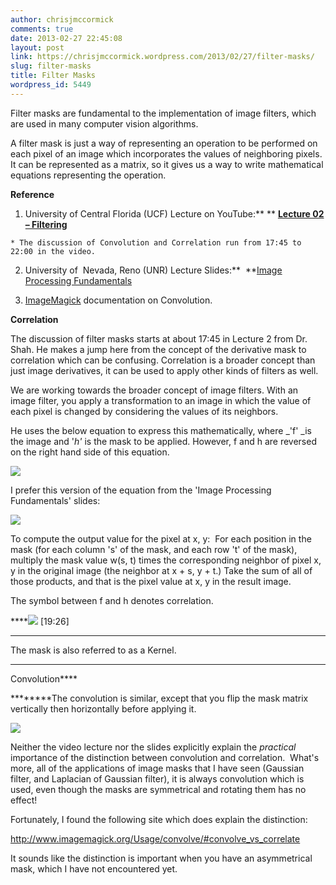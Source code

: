 ```yaml
---
author: chrisjmccormick
comments: true
date: 2013-02-27 22:45:08
layout: post
link: https://chrisjmccormick.wordpress.com/2013/02/27/filter-masks/
slug: filter-masks
title: Filter Masks
wordpress_id: 5449
---
```


Filter masks are fundamental to the implementation of image filters, which are used in many computer vision algorithms.

A filter mask is just a way of representing an operation to be performed on each pixel of an image which incorporates the values of neighboring pixels. It can be represented as a matrix, so it gives us a way to write mathematical equations representing the operation.

**Reference**



	
  1. University of Central Florida (UCF) Lecture on YouTube:** ** **[Lecture 02 – Filtering](http://www.youtube.com/watch?v=1THuCOKNn6U)**

	
    * The discussion of Convolution and Correlation run from 17:45 to 22:00 in the video.




	
  2. University of  Nevada, Reno (UNR) Lecture Slides:**  **[Image Processing Fundamentals](http://www.cse.unr.edu/~bebis/CS474/Lectures/SpatialFiltering.ppt)

	
  3. [ImageMagick](http://www.imagemagick.org/Usage/convolve/) documentation on Convolution.




****Correlation****

The discussion of filter masks starts at about 17:45 in Lecture 2 from Dr. Shah. He makes a jump here from the concept of the derivative mask to correlation which can be confusing. Correlation is a broader concept than just image derivatives, it can be used to apply other kinds of filters as well.

We are working towards the broader concept of image filters. With an image filter, you apply a transformation to an image in which the value of each pixel is changed by considering the values of its neighbors.

He uses the below equation to express this mathematically, where _'f' _is the image and '_h'_ is the mask to be applied. However, f and h are reversed on the right hand side of this equation.

****![](https://lh6.googleusercontent.com/wrvyBOSBimOBze7SFc4ZZojtNqNwn7ewrVuNBVKXwGf6qGQHyM4FQ23wk5WA0HIE6QzORIAWcUWwKFhWVXEURx5Tvyk6x9YVgkD5rjsSCChW7FohNkkoSaCi)****

I prefer this version of the equation from the 'Image Processing Fundamentals' slides:

**![](https://lh3.googleusercontent.com/QWZKIBqjuMWcY_MB1x0M-4zb_ec1EVUo30KDSL8TQ8mgirz32sZuGYJ22S1KPh8Ot1Cw0uBza_qoSXpsvSJLzQbt6dvh_b6QxNTlIJkZ_SNrnHroP-F9rKZM)**

To compute the output value for the pixel at x, y:  For each position in the mask (for each column 's' of the mask, and each row 't' of the mask), multiply the mask value w(s, t) times the corresponding neighbor of pixel x, y in the original image (the neighbor at x + s, y + t.) Take the sum of all of those products, and that is the pixel value at x, y in the result image.

The symbol between f and h denotes correlation.

****![](https://lh3.googleusercontent.com/32XmgWiTtYGKddpefnBXs9tFSyfIvDE31TN6hs_PYrWb_lAQGpM6oOF7cvIL9jRmlt2cJoMOTS0drDEhEPnwIkCwC7F4dVYiedVk9nYxdnl-t8AvaIaNViIi)
[19:26]
****

The mask is also referred to as a Kernel.

****
Convolution****

********The convolution is similar, except that you flip the mask matrix vertically then horizontally before applying it.

**![](https://lh6.googleusercontent.com/NmvsgSVGR1IB6UAg4wA1YYACYfOl53OeDVlp4Ol_vyXbEyfvEylFnyZ4eZ8cfbZdBVZ_SnxEnK32r-cS6UZBfJa16c6KBsPxzT4LXxtJM93vD2PfE9m1sfYg)**



Neither the video lecture nor the slides explicitly explain the _practical_ importance of the distinction between convolution and correlation.  What's more, all of the applications of image masks that I have seen (Gaussian filter, and Laplacian of Gaussian filter), it is always convolution which is used, even though the masks are symmetrical and rotating them has no effect!

Fortunately, I found the following site which does explain the distinction:

http://www.imagemagick.org/Usage/convolve/#convolve_vs_correlate

It sounds like the distinction is important when you have an asymmetrical mask, which I have not encountered yet.
